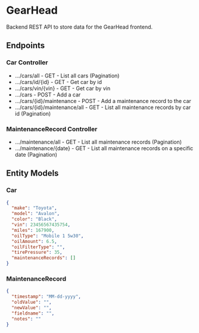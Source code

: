 # GearHead
Backend REST API to store data for the GearHead frontend.

## Endpoints 

### Car Controller
* .../cars/all - GET - List all cars (Pagination)
* .../cars/id/{id} - GET - Get car by id
* .../cars/vin/{vin} - GET - Get car by vin
* .../cars - POST - Add a car
* .../cars/{id}/maintenance - POST - Add a maintenance record to the car
* .../cars/{id}/maintenance/all - GET - List all maintenance records by car id (Pagination)

### MaintenanceRecord Controller
* .../maintenance/all - GET - List all maintenance records (Pagination)
* .../maintenance/{date} - GET - List all maintenance records on a specific date (Pagination)

## Entity Models

### Car
```json
{
  "make": "Toyota",
  "model": "Avalon",
  "color": "Black",
  "vin": 23456567435754,
  "miles": 167900,
  "oilType": "Mobile 1 5w30",
  "oilAmount": 6.5,
  "oilFilterType": "",
  "tirePressure": 35,
  "maintenanceRecords": []
}
```
### MaintenanceRecord
```json
{
  "timestamp": "MM-dd-yyyy",
  "oldValue": "",
  "newValue": "",
  "fieldname": "",
  "notes": ""
}
```